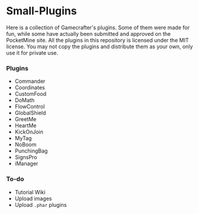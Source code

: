 # Small-Plugins
Here is a collection of Gamecrafter's plugins. Some of them were made for fun, while some have actually been submitted and
approved on the PocketMine site. All the plugins in this repository is licensed under the MIT license. You may not copy the
plugins and distribute them as your own, only use it for private use.

### Plugins
* Commander
* Coordinates
* CustomFood
* DoMath
* FlowControl
* GlobalShield
* GreetMe
* HeartMe
* KickOnJoin
* MyTag
* NoBoom
* PunchingBag
* SignsPro
* iManager

### To-do
* Tutorial Wiki
* Upload images
* Upload `.phar` plugins
